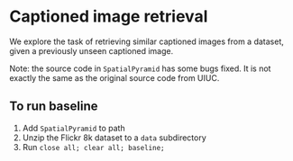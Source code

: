 # Captioned image retrieval

We explore the task of retrieving similar captioned images from a dataset, given a previously unseen captioned image.

Note: the source code in `SpatialPyramid` has some bugs fixed. It is not exactly the same as the original source code from UIUC.

## To run baseline

1. Add `SpatialPyramid` to path
2. Unzip the Flickr 8k dataset to a `data` subdirectory
3. Run `close all; clear all; baseline;`
